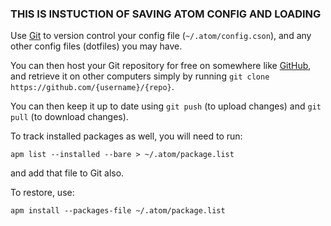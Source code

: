 ### THIS IS INSTUCTION OF SAVING ATOM CONFIG AND LOADING

Use [Git] to version control your config file (`~/.atom/config.cson`), and any other config files (dotfiles) you may have.

You can then host your Git repository for free on somewhere like [GitHub], and retrieve it on other computers simply by running `git clone https://github.com/{username}/{repo}`.

You can then keep it up to date using `git push` (to upload changes) and `git pull` (to download changes).

To track installed packages as well, you will need to run:

    apm list --installed --bare > ~/.atom/package.list

and add that file to Git also.  



To restore, use:

    apm install --packages-file ~/.atom/package.list


  [Git]: https://git-scm.com/
  [GitHub]: https://github.com

